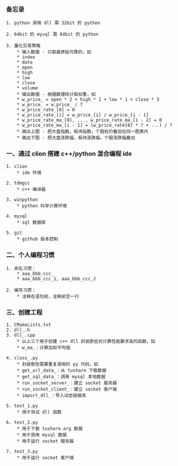 ### 备忘录

    1. python 调用 dll 需 32bit 的 python

    2. 64bit 的 mysql 需 64bit 的 python

    3. 量化交易策略
        * 输入数据 - 只取最原始可靠的，如
        * index
        * date
        * open
        * high
        * low
        * close
        * volume
        * 输出数据 - 根据数理统计取权重，如
        * w_price_ = open * 2 + high * 1 + low * 1 + close * 3
        * w_price_ = w_price_ / 7
        * w_price_rate_[0] = 0
        * w_price_rate_[i] = w_price_[i] / w_price_[i - 1]
        * w_price_rate_ma_[0], ..., w_price_rate_ma_[i - 2] = 0
        * w_price_rate_ma_[i - 1] = (w_price_rate[0] * ? + ...) / ?
        * 画出上图 - 把大盘指数，板块指数，个股权价叠加在同一图表内
        * 画出下图 - 把大盘涨跌幅，板块涨跌幅，个股涨跌幅叠加

### 一、通过 clion 搭建 c++/python 混合编程 ide

    1. clion
        * ide 环境

    2. tdmgcc
        * c++ 编译器

    3. winpython
        * python 科学计算环境

    4. mysql
        * sql 数据库

    5. git
        * github 版本控制

### 二、个人编程习惯

    1. 命名习惯：
        * aaa_bbb_ccc_
        * aaa_bbb_ccc_1, aaa_bbb_ccc_2

    2. 编写习惯：
        * 注释在语句前，注释前空一行

### 三、创建工程

    1. CMakeLists.txt
    2. dll_.h
    3. dll_.cpp
        * 以上三个用于创建 c++ dll 封装那些对计算性能要求高的函数，如
        * w_ma_：计算加权平均值

    4. class_.py
        * 封装那些需要重复调用的 py 代码，如
        * get_url_data_：从 tushare 下载数据
        * get_sql_data_：调用 mysql 本地数据
        * run_socket_server_：建立 socket 服务器
        * run_socket_client_：建立 socket 客户端
        * import_dll_：导入动态链接库

    5. test_1.py
        * 用于测试 dll 函数

    6. test_2.py
        * 用于下载 tushare.org 数据
        * 用于调用 mysql 数据
        * 用于运行 socket 服务器

    7. test_3.py
        * 用于运行 socket 客户端
